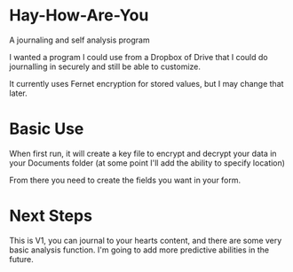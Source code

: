 # Hay-How-Are-You


A journaling and self analysis program

I wanted a program I could use from a Dropbox of Drive that I could do journalling in securely and still be able to customize.  

It currently uses Fernet encryption for stored values, but I may change that later.


# Basic Use
When first run, it will create a key file to encrypt and decrypt your data in your Documents folder (at some point I'll add the ability to specify location)

From there you need to create the fields you want in your form.


# Next Steps
This is V1, you can journal to your hearts content, and there are some very basic analysis function.  I'm going to add more predictive abilities in the future.